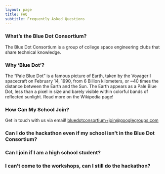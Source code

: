 ```yaml
---
layout: page
title: FAQ
subtitle: Frequently Asked Questions
---
```

### What’s the Blue Dot Consortium?
The Blue Dot Consortium is a group of college space engineering clubs that share technical knowledge.

### Why ‘Blue Dot’?
The “Pale Blue Dot” is a famous picture of Earth, taken by the Voyager I spacecraft on February 14, 1990, from 6 Billion kilometers, or ~40 times the distance between the Earth and the Sun. The Earth appears as a Pale Blue Dot, less than a pixel in size and barely visible within colorful bands of reflected sunlight. Read more on the Wikipedia page!

### How Can My School Join?
Get in touch with us via email! bluedotconsortium+join@googlegroups.com

### Can I do the hackathon even if my school isn’t in the Blue Dot Consortium?

### Can I join if I am a high school student?

### I can’t come to the workshops, can I still do the hackathon?